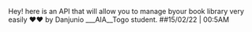 Hey! here is an API that will allow you to manage byour book library very easily ❤❤
by Danjunio ___AIA__Togo student.
##15/02/22 | 00:5AM
